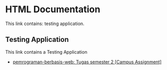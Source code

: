 # HTML Documentation
This link contains: testing application.

## Testing Application
This link contains a Testing Application

- [pemrograman-berbasis-web: Tugas semester 2 [Campus Assignment]](https://github.com/kisahtegar/pemrograman-berbasis-web)
<!-- - []() -->